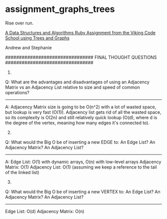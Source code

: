 # assignment_graphs_trees
Rise over run.

[A Data Structures and Algorithms Ruby Assignment from the Viking Code School using Trees and Graphs](http://www.vikingcodeschool.com)

Andrew and Stephanie

################################
FINAL THOUGHT QUESTIONS
################################

1.

Q: What are the advantages and disadvantages of using an Adjacency Matrix vs an Adjacency List relative to size and speed of common operations?

----------------------------------------------------------------------------

A: Adjacency Matrix size is going to be O(n^2) with a lot of wasted space, but lookup is very fast (O(1)). Adjacency list gets rid of all the wasted space, so its complexity is O(2n) and still relatively quick lookup (O(d), where d is the degree of the vertex, meaning how many edges it's connected to).



2.

Q: What would the Big O be of inserting a new EDGE to:
An Edge List?
An Adjacency Matrix?
An Adjacency List?

-----------------------------------------------------------------------------

A: Edge List: O(1) with dynamic arrays, O(n) with low-level arrays
Adjacency Matrix: O(1)
Adjacency List: O(1) (assuming we keep a reference to the tail of the linked list)



3.

Q: What would the Big O be of inserting a new VERTEX to:
An Edge List?
An Adjacency Matrix?
An Adjacency List?

----------------------------------------------------------------------------

Edge List: O(d)
Adjacency Matrix: O(n)
